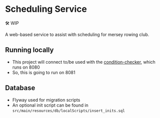 # Scheduling Service

🛠️ WIP

A web-based service to assist with scheduling for mersey rowing club.

## Running locally
- This project will connect to/be used with the [condition-checker](https://github.com/AdelaideBaron/condition-checker), which runs on 8080
- So, this is going to run on 8081

## Database 
- Flyway used for migration scripts 
- An optional init script can be found in `src/main/resources/db/localScripts/insert_inits.sql`
